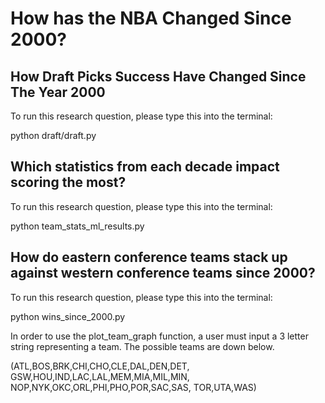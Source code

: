# How has the NBA Changed Since 2000?

## How Draft Picks Success Have Changed Since The Year 2000

To run this research question, please type this into the terminal:

python draft/draft.py

## Which statistics from each decade impact scoring the most?

To run this research question, please type this into the terminal:

python team_stats_ml_results.py

## How do eastern conference teams stack up against western conference teams since 2000?

To run this research question, please type this into the terminal:

python wins_since_2000.py

In order to use the plot_team_graph
function, a user must input a 3 letter
string representing a team. The possible
teams are down below.

(ATL,BOS,BRK,CHI,CHO,CLE,DAL,DEN,DET,
GSW,HOU,IND,LAC,LAL,MEM,MIA,MIL,MIN,
NOP,NYK,OKC,ORL,PHI,PHO,POR,SAC,SAS,
TOR,UTA,WAS)
